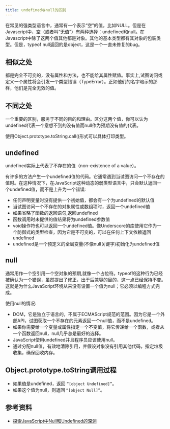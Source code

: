 ```yaml
---
title: undefined与null的区别
---
```


在常见的强类型语言中，通常有一个表示“空”的值，比如NULL。但是在Javascript中，空（或者叫“无值”）有两种选择：undefined和null。在Javascript中除了这两个值其他都是对象。其他的基本类型都有其对象的包装类型。但是，typeof null返回的是object，这是一个一直未修复的bug。

## 相似之处

都是完全不可变的，没有属性和方法，也不能给其属性赋值。事实上,试图访问或定义一个属性将会引发一个类型错误（TypeError）。正如他们的名字暗示的那样，他们是完全无效的值。

## 不同之处

一个重要的区别，服务于不同的目的和理由。区分这两个值，你可以认为undefined代表一个意想不到的没有值而null作为预期没有值的代表。

使用Object.prototype.toString.call()形式可以具体打印类型。

## undefined

undefined实际上代表了不存在的值（non-existence of a value）。

有许多的方法产生一个undefined值的代码。它通常遇到当试图访问一个不存在的值时。在这种情况下，在JavaScript这种动态的弱类型语言中，只会默认返回一个undefined值，而不是上升为一个错误:

- 任何声明变量时没有提供一个初始值，都会有一个为undefined的默认值
- 当试图访问一个不存在的对象属性或数组项时，返回一个undefined值
- 如果省略了函数的返回语句,返回undefined
- 函数调用时未提供的值结果将为undefined参数值
- void操作符也可以返回一个undefined值。像Underscore的库使用它作为一个防御式的类型检查，因为它是不可变的，可以在任何上下文依赖返回undefined
- undefined是一个预定义的全局变量(不像null关键字)初始化为undefined值

## null

通常用作一个空引用一个空对象的预期,就像一个占位符。typeof的这种行为已经被确认为一个错误，虽然提出了修正，出于后兼容的目的，这一点已经保持不变。 这就是为什么JavaScript环境从来没有设置一个值为null；它必须以编程方式完成。

使用null的情况:

- DOM，它是独立于语言的，不属于ECMAScript规范的范围。因为它是一个外部API，试图获取一个不存在的元素返回一个null值，而不是undefined。
- 如果你需要给一个变量或属性指定一个不变值，将它传递给一个函数，或者从一个函数返回null，null几乎总是最好的选择。
- JavaScript使用undefined并且程序员应该使用null。
- 通过分配null值，有效地清除引用，并假设对象没有引用其他代码，指定垃圾收集，确保回收内存。

## Object.prototype.toString调用过程

- 如果值是undefined，返回 `“[object Undefined]”`。
- 如果这个值为null，则返回 `“[object Null]”`。

## 参考资料

- [探索JavaScript中Null和Undefined的深渊](https://yanhaijing.com/javascript/2014/01/05/exploring-the-abyss-of-null-and-undefined-in-javascript/)